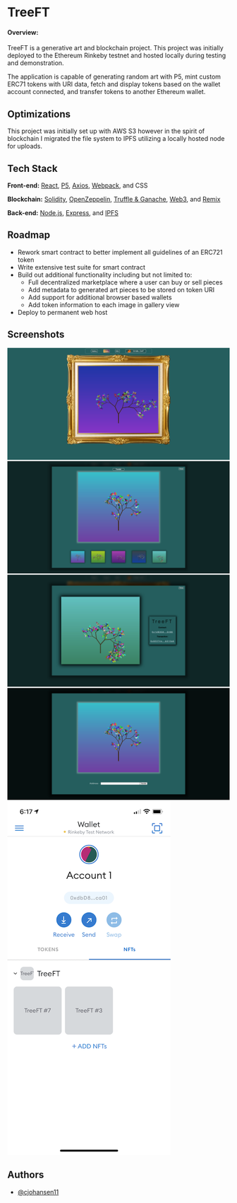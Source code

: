 # TreeFT

#### Overview:
TreeFT is a generative art and blockchain project. This project was initially deployed to the Ethereum Rinkeby testnet and hosted locally during testing and demonstration.

The application is capable of generating random art with P5, mint custom ERC71 tokens with URI data, fetch and display tokens based on the wallet account connected, and transfer tokens to another Ethereum wallet.

## Optimizations
This project was initially set up with AWS S3 however in the spirit of blockchain I migrated the file system to IPFS utilizing a locally hosted node for uploads.

## Tech Stack

**Front-end:** [React](https://www.reactjs.org), [P5](https://p5js.org/), [Axios](https://github.com/axios/axios), [Webpack](https://webpack.js.org/), and CSS

**Blockchain:** [Solidity](https://docs.soliditylang.org/), [OpenZeppelin](https://openzeppelin.com/), [Truffle & Ganache](https://www.trufflesuite.com/), [Web3](https://web3js.readthedocs.io/), and [Remix](https://remix.ethereum.org/)

**Back-end:** [Node.js](https://nodejs.org/), [Express](https://expressjs.com/), and [IPFS](https://ipfs.io/)

## Roadmap

- Rework smart contract to better implement all guidelines of an ERC721 token
- Write extensive test suite for smart contract
- Build out additional functionality including but not limited to:
  - Full decentralized marketplace where a user can buy or sell pieces
  - Add metadata to generated art pieces to be stored on token URI
  - Add support for additional browser based wallets
  - Add token information to each image in gallery view
- Deploy to permanent web host

## Screenshots

![App Screenshot](https://github.com/cjohansen11/TreeFT/blob/main/readme/homepage.png)
![App Screenshot](https://github.com/cjohansen11/TreeFT/blob/main/readme/gallery.png)
![App Screenshot](https://github.com/cjohansen11/TreeFT/blob/main/readme/mint-screen.png)
![App Screenshot](https://github.com/cjohansen11/TreeFT/blob/main/readme/transfer-screen.png)
![App Screenshot](https://github.com/cjohansen11/TreeFT/blob/main/readme/metamask_mobile.PNG)


## Authors

- [@cjohansen11](https://www.github.com/cjohansen11)

